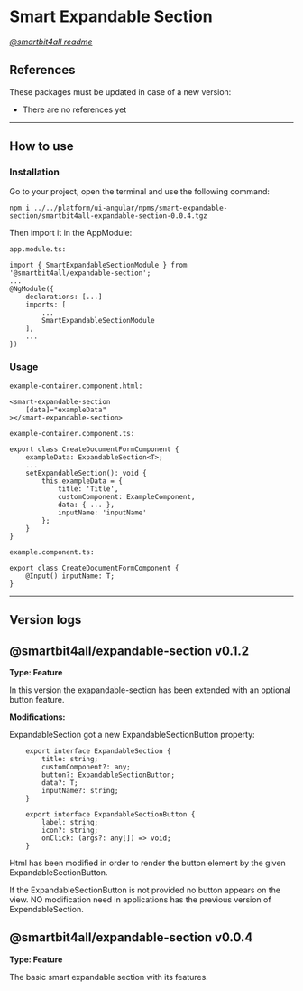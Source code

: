# Smart Expandable Section

[_@smartbit4all readme_](../../README.md)

## References

These packages must be updated in case of a new version:

-   There are no references yet

---

## How to use

### Installation

Go to your project, open the terminal and use the following command:

    npm i ../../platform/ui-angular/npms/smart-expandable-section/smartbit4all-expandable-section-0.0.4.tgz

Then import it in the AppModule:

`app.module.ts:`

    import { SmartExpandableSectionModule } from '@smartbit4all/expandable-section';
    ...
    @NgModule({
        declarations: [...]
        imports: [
            ...
            SmartExpandableSectionModule
        ],
        ...
    })

### Usage

`example-container.component.html:`

    <smart-expandable-section
        [data]="exampleData"
    ></smart-expandable-section>

`example-container.component.ts:`

    export class CreateDocumentFormComponent {
        exampleData: ExpandableSection<T>;
        ...
        setExpandableSection(): void {
            this.exampleData = {
    			title: 'Title',
    			customComponent: ExampleComponent,
    			data: { ... },
    			inputName: 'inputName'
    		};
        }
    }

`example.component.ts:`

    export class CreateDocumentFormComponent {
        @Input() inputName: T;
    }

---

## Version logs

## @smartbit4all/expandable-section v0.1.2

**Type: Feature**

In this version the exapandable-section has been extended with an optional button feature.

**Modifications:**

ExpandableSection got a new ExpandableSectionButton property:

        export interface ExpandableSection {
            title: string;
            customComponent?: any;
            button?: ExpandableSectionButton;
            data?: T;
            inputName?: string;
        }

        export interface ExpandableSectionButton {
            label: string;
            icon?: string;
            onClick: (args?: any[]) => void;
        }

Html has been modified in order to render the button element by the given ExpandableSectionButton.

If the ExpandableSectionButton is not provided no button appears on the view. NO modification need in applications has the previous version of ExpendableSection.

## @smartbit4all/expandable-section v0.0.4

**Type: Feature**

The basic smart expandable section with its features.
